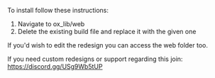 To install follow these instructions:

1) Navigate to ox_lib/web
2) Delete the existing build file and replace it with the given one


If you'd wish to edit the redesign you can access the web folder too.

If you need custom redesigns or support regarding this join: https://discord.gg/USg9Wb5tUP
